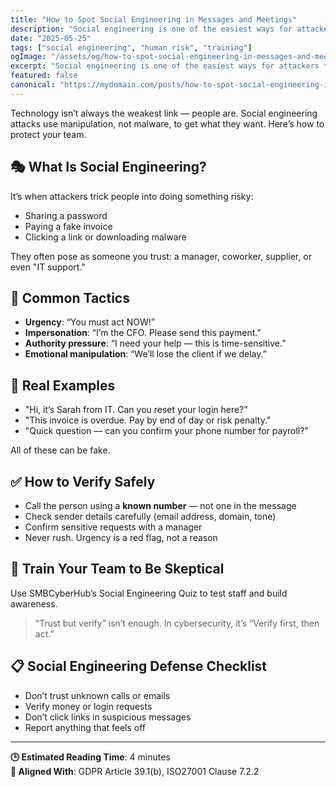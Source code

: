 ```yaml
---
title: "How to Spot Social Engineering in Messages and Meetings"
description: "Social engineering is one of the easiest ways for attackers to trick staff. Learn how to spot fake requests, urgent emails, and phone scams."
date: "2025-05-25"
tags: ["social engineering", "human risk", "training"]
ogImage: "/assets/og/how-to-spot-social-engineering-in-messages-and-meetings.png"
excerpt: "Social engineering is one of the easiest ways for attackers to trick staff. Learn how to spot fake requests, urgent emails, and phone scams."
featured: false
canonical: "https://mydomain.com/posts/how-to-spot-social-engineering-in-messages-and-meetings"
---
```


Technology isn’t always the weakest link — people are. Social engineering attacks use manipulation, not malware, to get what they want. Here’s how to protect your team.

## 🎭 What Is Social Engineering?
It’s when attackers trick people into doing something risky:

- Sharing a password
- Paying a fake invoice
- Clicking a link or downloading malware

They often pose as someone you trust: a manager, coworker, supplier, or even "IT support."

## 🚨 Common Tactics
- **Urgency**: “You must act NOW!”
- **Impersonation**: “I’m the CFO. Please send this payment.”
- **Authority pressure**: “I need your help — this is time-sensitive.”
- **Emotional manipulation**: “We’ll lose the client if we delay.”

## 💬 Real Examples
- "Hi, it’s Sarah from IT. Can you reset your login here?"
- "This invoice is overdue. Pay by end of day or risk penalty."
- "Quick question — can you confirm your phone number for payroll?"

All of these can be fake.

## ✅ How to Verify Safely
- Call the person using a **known number** — not one in the message
- Check sender details carefully (email address, domain, tone)
- Confirm sensitive requests with a manager
- Never rush. Urgency is a red flag, not a reason

## 🔐 Train Your Team to Be Skeptical
Use SMBCyberHub’s Social Engineering Quiz to test staff and build awareness.

> “Trust but verify” isn’t enough. In cybersecurity, it’s “Verify first, then act.”

## 📋 Social Engineering Defense Checklist
- Don’t trust unknown calls or emails
- Verify money or login requests
- Don’t click links in suspicious messages
- Report anything that feels off

---

**🕒 Estimated Reading Time**: 4 minutes  
**🔐 Aligned With**: GDPR Article 39.1(b), ISO27001 Clause 7.2.2
